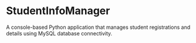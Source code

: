 # StudentInfoManager
A console-based Python application that manages student registrations and details using MySQL database connectivity.
